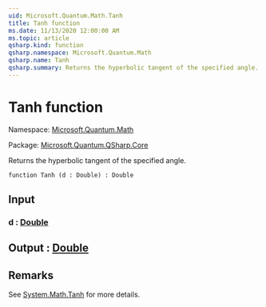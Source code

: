 ```yaml
---
uid: Microsoft.Quantum.Math.Tanh
title: Tanh function
ms.date: 11/13/2020 12:00:00 AM
ms.topic: article
qsharp.kind: function
qsharp.namespace: Microsoft.Quantum.Math
qsharp.name: Tanh
qsharp.summary: Returns the hyperbolic tangent of the specified angle.
---
```


# Tanh function

Namespace: [Microsoft.Quantum.Math](xref:Microsoft.Quantum.Math)

Package: [Microsoft.Quantum.QSharp.Core](https://nuget.org/packages/Microsoft.Quantum.QSharp.Core)


Returns the hyperbolic tangent of the specified angle.

```qsharp
function Tanh (d : Double) : Double
```


## Input

### d : [Double](xref:microsoft.quantum.lang-ref.double)





## Output : [Double](xref:microsoft.quantum.lang-ref.double)



## Remarks

See [System.Math.Tanh](https://docs.microsoft.com/dotnet/api/system.math.tanh) for more details.